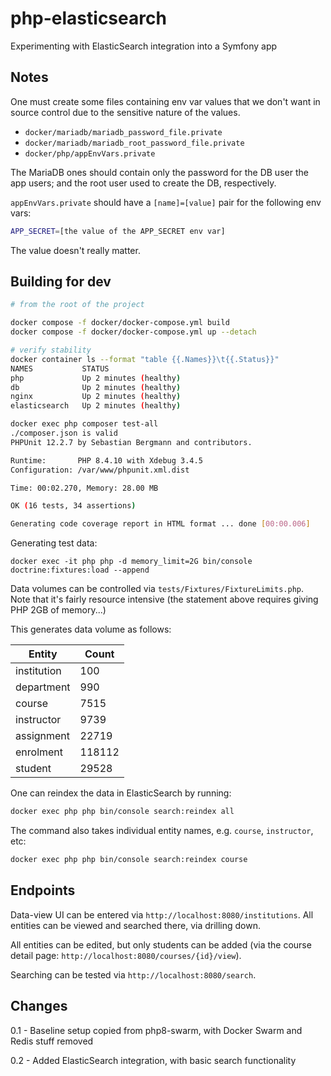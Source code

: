 # php-elasticsearch
Experimenting with ElasticSearch integration into a Symfony app

## Notes

One must create some files containing env var values that we don't want
in source control due to the sensitive nature of the values.

* `docker/mariadb/mariadb_password_file.private`
* `docker/mariadb/mariadb_root_password_file.private`
* `docker/php/appEnvVars.private`

The MariaDB ones should contain only the password for the DB user the app users;
and the root user used to create the DB, respectively.

`appEnvVars.private` should have a `[name]=[value]` pair for the following env vars:

```bash
APP_SECRET=[the value of the APP_SECRET env var]
```
The value doesn't really matter.


## Building for dev

```bash
# from the root of the project

docker compose -f docker/docker-compose.yml build
docker compose -f docker/docker-compose.yml up --detach

# verify stability
docker container ls --format "table {{.Names}}\t{{.Status}}"
NAMES           STATUS
php             Up 2 minutes (healthy)
db              Up 2 minutes (healthy)
nginx           Up 2 minutes (healthy)
elasticsearch   Up 2 minutes (healthy)

docker exec php composer test-all
./composer.json is valid
PHPUnit 12.2.7 by Sebastian Bergmann and contributors.

Runtime:       PHP 8.4.10 with Xdebug 3.4.5
Configuration: /var/www/phpunit.xml.dist

Time: 00:02.270, Memory: 28.00 MB

OK (16 tests, 34 assertions)

Generating code coverage report in HTML format ... done [00:00.006]
```
Generating test data:

```
docker exec -it php php -d memory_limit=2G bin/console doctrine:fixtures:load --append
```

Data volumes can be controlled via `tests/Fixtures/FixtureLimits.php`.
Note that it's fairly resource intensive (the statement above requires giving PHP 2GB of memory...)

This generates data volume as follows:

| Entity       | Count   |
|--------------|---------|
| institution  | 100     |
| department   | 990     |
| course       | 7515    |
| instructor   | 9739    |
| assignment   | 22719   |
| enrolment    | 118112  |
| student      | 29528   |

One can reindex the data in ElasticSearch by running:

```bash
docker exec php php bin/console search:reindex all
```

The command also takes individual entity names, e.g. `course`, `instructor`, etc:
```bash
docker exec php php bin/console search:reindex course
```

## Endpoints

Data-view UI can be entered via `http://localhost:8080/institutions`.
All entities can be viewed and searched there, via drilling down.

All entities can be edited, but only students can be added
(via the course detail page: `http://localhost:8080/courses/{id}/view`).

Searching can be tested via `http://localhost:8080/search`.


## Changes

0.1 - Baseline setup copied from php8-swarm, with Docker Swarm and Redis stuff removed

0.2 - Added ElasticSearch integration, with basic search functionality
